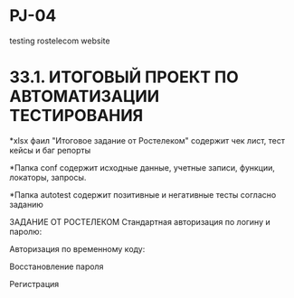 # PJ-04
testing rostelecom website
# 33.1. ИТОГОВЫЙ ПРОЕКТ ПО АВТОМАТИЗАЦИИ ТЕСТИРОВАНИЯ 

*xlsx фаил "Итоговое задание от Ростелеком" содержит чек лист, тест кейсы и баг репорты

*Папка conf содержит исходные данные, учетные записи, функции, локаторы, запросы.

*Папка autotest содержит позитивные и негативные тесты согласно заданию

ЗАДАНИЕ ОТ РОСТЕЛЕКОМ
Стандартная авторизация по логину и паролю: 

Авторизация по временному коду: 

Восстановление пароля 

Регистрация 
